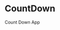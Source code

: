 # CountDown
 Count Down App
      
             
                                                             
                                                                                   
                                                                                
                                                                         
                                                             
                                        
                      
                   
    
 
   
